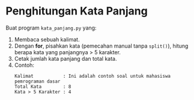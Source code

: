 # Penghitungan Kata Panjang

Buat program `kata_panjang.py` yang:

1. Membaca sebuah kalimat.
2. Dengan **for**, pisahkan kata (pemecahan manual tanpa `split()`), hitung berapa kata yang panjangnya > 5 karakter.
3. Cetak jumlah kata panjang dan total kata.
4. Contoh:
    ```log
    Kalimat           : Ini adalah contoh soal untuk mahasiswa pemrograman dasar
    Total Kata        : 8
    Kata > 5 Karakter : 4
    ```
